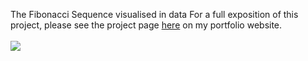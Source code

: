 The Fibonacci Sequence visualised in data
For a full exposition of this project, please see the project page [here](https://dominic-simpson.co.uk/portfolio/the-fibonacci-sequence) on my portfolio website. 
</br>
</br>
  <img src="https://dominic-simpson.co.uk/wp-content/uploads/2025/03/bothsunflowerimages_photoshop.jpg">
